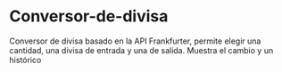 # Conversor-de-divisa
Conversor de divisa basado en la API Frankfurter, permite elegir una cantidad, una divisa de entrada y una de salida. Muestra el cambio y un histórico
